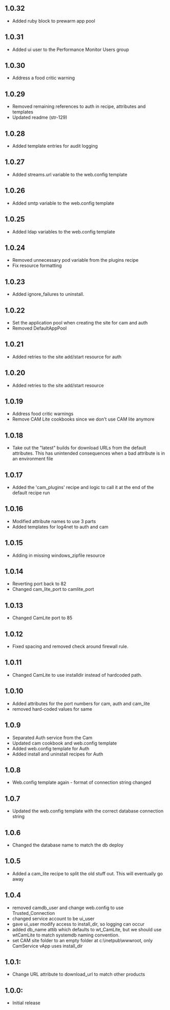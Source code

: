 ## 1.0.32
* Added ruby block to prewarm app pool
## 1.0.31
* Added ui user to the Performance Monitor Users group

## 1.0.30
* Address a food critic warning

## 1.0.29
* Removed remaining references to auth in recipe, attributes and templates
* Updated readme (str-129)

## 1.0.28
* Added template entries for audit logging

## 1.0.27
* Added streams.url variable to the web.config template

## 1.0.26
* Added smtp variable to the web.config template

## 1.0.25
* Added ldap variables to the web.config template

## 1.0.24
* Removed unnecessary pod variable from the plugins recipe
* Fix resource formatting

## 1.0.23
* Added ignore_failures to uninstall.

## 1.0.22
* Set the application pool when creating the site for cam and auth
* Removed DefaultAppPool

## 1.0.21
* Added retries to the site add/start resource for auth

## 1.0.20
* Added retries to the site add/start resource

## 1.0.19
* Address food critic warnings
* Remove CAM Lite cookbooks since we don't use CAM lite anymore

## 1.0.18
* Take out the "latest" builds for download URLs from the default attributes.  This has unintended consequences when a bad attribute is in an environment file

## 1.0.17
* Added the 'cam_plugins' recipe and logic to call it at the end of the default recipe run

## 1.0.16
* Modified attribute names to use 3 parts
* Added templates for log4net to auth and cam

## 1.0.15
* Adding in missing windows_zipfile resource

## 1.0.14
* Reverting port back to 82
* Changed cam_lite_port to camlite_port

## 1.0.13
* Changed CamLite port to 85

## 1.0.12
* Fixed spacing and removed check around firewall rule.

## 1.0.11
* Changed CamLite to use installdir instead of hardcoded path.

## 1.0.10
* Added attributes for the port numbers for cam, auth and cam_lite
* removed hard-coded values for same

## 1.0.9
* Separated Auth service from the Cam
* Updated cam cookbook and web.config template
* Added web.config template for Auth
* Added install and uninstall recipes for Auth

## 1.0.8
* Web.config template again - format of connection string changed

## 1.0.7
* Updated the web.config template with the correct database connection string

## 1.0.6
* Changed the database name to match the db deploy

## 1.0.5
* Added a cam_lite recipe to split the old stuff out. This will eventually go away

## 1.0.4
* removed camdb_user and change web.config to use Trusted_Connection
* changed service account to be ui_user
* gave ui_user modify access to install_dir, so logging can occur
* added db_name attib which defaults to wt_CamLite, but we should use wtCamLite to match systemdb naming convention.
* set CAM site folder to an empty folder at c:\inetpub\wwwroot, only CamService vApp uses install_dir

## 1.0.1:
* Change URL attribute to download_url to match other products

## 1.0.0:
* Initial release

